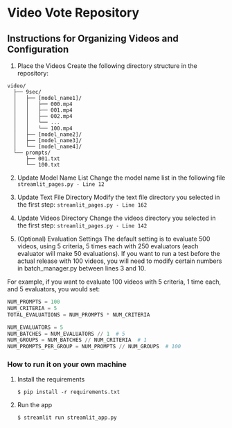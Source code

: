 # Video Vote Repository
## Instructions for Organizing Videos and Configuration
1. Place the Videos
Create the following directory structure in the repository:
```
video/
  ├── 9sec/
  │   ├── [model_name1]/
  │   │   ├── 000.mp4
  │   │   ├── 001.mp4
  │   │   ├── 002.mp4
  │   │   └── ... 
  │   │   └── 100.mp4
  │   ├── [model_name2]/
  │   ├── [model_name3]/
  │   └── [model_name4]/
  └── prompts/
      ├── 001.txt
      └── 100.txt
```

2. Update Model Name List
Change the model name list in the following file `streamlit_pages.py - Line 12`

3. Update Text File Directory
Modify the text file directory you selected in the first step: `streamlit_pages.py - Line 162`

4. Update Videos Directory
Change the videos directory you selected in the first step: `streamlit_pages.py - Line 142`

5. (Optional) Evaluation Settings
The default setting is to evaluate 500 videos, using 5 criteria, 5 times each with 250 evaluators (each evaluator will make 50 evaluations). If you want to run a test before the actual release with 100 videos, you will need to modify certain numbers in batch_manager.py between lines 3 and 10.

For example, if you want to evaluate 100 videos with 5 criteria, 1 time each, and 5 evaluators, you would set:
```python
NUM_PROMPTS = 100
NUM_CRITERIA = 5
TOTAL_EVALUATIONS = NUM_PROMPTS * NUM_CRITERIA

NUM_EVALUATORS = 5
NUM_BATCHES = NUM_EVALUATORS // 1  # 5
NUM_GROUPS = NUM_BATCHES // NUM_CRITERIA  # 1
NUM_PROMPTS_PER_GROUP = NUM_PROMPTS // NUM_GROUPS  # 100
```

### How to run it on your own machine

1. Install the requirements

   ```
   $ pip install -r requirements.txt
   ```

2. Run the app

   ```
   $ streamlit run streamlit_app.py
   ```
